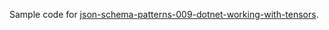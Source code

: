 Sample code for [json-schema-patterns-009-dotnet-working-with-tensors](https://endjin.com/blog/2024/05/json-schema-patterns-009-dotnet-working-with-tensors).